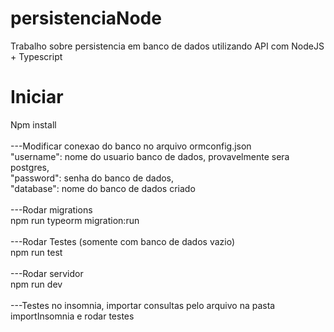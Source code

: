 # persistenciaNode
Trabalho sobre persistencia em banco de dados utilizando API com NodeJS + Typescript
# Iniciar
Npm install
<br><br> ---Modificar conexao do banco no arquivo ormconfig.json<br>
"username": nome do usuario banco de dados, provavelmente sera postgres,<br>
"password": senha do banco de dados,<br>
"database": nome do banco de dados criado
<br><br> ---Rodar migrations
    <br>npm run typeorm migration:run
<br><br>---Rodar Testes (somente com banco de dados vazio)
    <br>npm run test
<br><br>---Rodar servidor
    <br>npm run dev
<br><br>---Testes no insomnia, importar consultas pelo arquivo na pasta importInsomnia e rodar testes